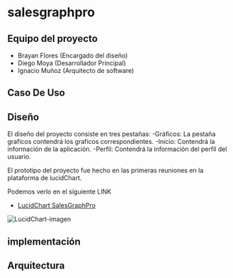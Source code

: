 # salesgraphpro


## Equipo del proyecto
- Brayan Flores (Encargado del diseño)
- Diego Moya (Desarrollador Principal)
- Ignacio Muñoz (Arquitecto de software)

## Caso De Uso

## Diseño

El diseño del proyecto consiste en tres pestañas:
-Gráficos: La pestaña graficos contendrá los graficos correspondientes.
-Inicio: Contendrá la información de la aplicación.
-Perfil: Contendrá la información del perfil del usuario.

El prototipo del proyecto fue hecho en las primeras reuniones en la plataforma de lucidChart. 

Podemos verlo en el siguiente LINK

- [LucidChart SalesGraphPro](https://lucid.app/lucidchart/9c096983-115a-4f63-ab6e-4244a90350cd/edit?viewport_loc=124%2C65%2C2994%2C1513%2C0_0&invitationId=inv_a2d4f93e-b6ec-4a02-a4fb-4d985f7d817c)

![LucidChart-imagen](/assets/lucidchart.png)


## implementación



## Arquitectura


